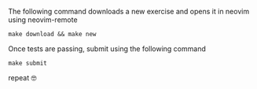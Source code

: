 The following command downloads a new exercise and opens it in neovim using neovim-remote
```
make download && make new
```

Once tests are passing, submit using the following command
```
make submit
```

repeat 🤓
